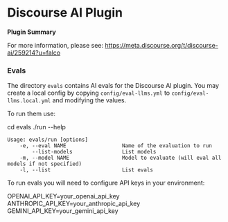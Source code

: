 # **Discourse AI** Plugin

**Plugin Summary**

For more information, please see: https://meta.discourse.org/t/discourse-ai/259214?u=falco

### Evals

The directory `evals` contains AI evals for the Discourse AI plugin. 
You may create a local config by copying `config/eval-llms.yml` to `config/eval-llms.local.yml` and modifying the values.

To run them use: 

cd evals
./run --help

```
Usage: evals/run [options]
    -e, --eval NAME                  Name of the evaluation to run
        --list-models                List models
    -m, --model NAME                 Model to evaluate (will eval all models if not specified)
    -l, --list                       List evals
```

To run evals you will need to configure API keys in your environment:

OPENAI_API_KEY=your_openai_api_key
ANTHROPIC_API_KEY=your_anthropic_api_key
GEMINI_API_KEY=your_gemini_api_key
